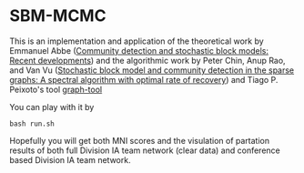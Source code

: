 # SBM-MCMC

This is an implementation and application of the theoretical work by Emmanuel Abbe ([Community detection and stochastic block models: Recent developments](http://www.jmlr.org/papers/volume18/16-480/16-480.pdf)) and the algorithmic work by Peter Chin, Anup Rao, and Van Vu ([Stochastic block model and community detection in the sparse graphs: A spectral algorithm with optimal rate of recovery](http://www.jmlr.org/proceedings/papers/v40/Chin15.pdf)) and Tiago P. Peixoto's tool [graph-tool](https://graph-tool.skewed.de)

You can play with it by 
```
bash run.sh
```

Hopefully you will get both MNI scores and the visulation of partation results of both full Division IA team network (clear data) and conference based Division IA team network. 
